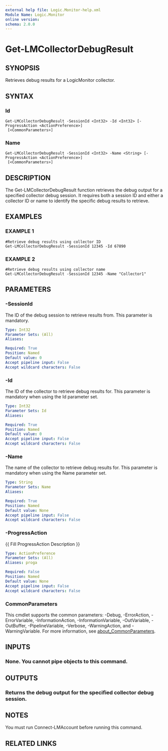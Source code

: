 ```yaml
---
external help file: Logic.Monitor-help.xml
Module Name: Logic.Monitor
online version:
schema: 2.0.0
---
```


# Get-LMCollectorDebugResult

## SYNOPSIS
Retrieves debug results for a LogicMonitor collector.

## SYNTAX

### Id
```
Get-LMCollectorDebugResult -SessionId <Int32> -Id <Int32> [-ProgressAction <ActionPreference>]
 [<CommonParameters>]
```

### Name
```
Get-LMCollectorDebugResult -SessionId <Int32> -Name <String> [-ProgressAction <ActionPreference>]
 [<CommonParameters>]
```

## DESCRIPTION
The Get-LMCollectorDebugResult function retrieves the debug output for a specified collector debug session.
It requires both a session ID and either a collector ID or name to identify the specific debug results to retrieve.

## EXAMPLES

### EXAMPLE 1
```
#Retrieve debug results using collector ID
Get-LMCollectorDebugResult -SessionId 12345 -Id 67890
```

### EXAMPLE 2
```
#Retrieve debug results using collector name
Get-LMCollectorDebugResult -SessionId 12345 -Name "Collector1"
```

## PARAMETERS

### -SessionId
The ID of the debug session to retrieve results from.
This parameter is mandatory.

```yaml
Type: Int32
Parameter Sets: (All)
Aliases:

Required: True
Position: Named
Default value: 0
Accept pipeline input: False
Accept wildcard characters: False
```

### -Id
The ID of the collector to retrieve debug results for.
This parameter is mandatory when using the Id parameter set.

```yaml
Type: Int32
Parameter Sets: Id
Aliases:

Required: True
Position: Named
Default value: 0
Accept pipeline input: False
Accept wildcard characters: False
```

### -Name
The name of the collector to retrieve debug results for.
This parameter is mandatory when using the Name parameter set.

```yaml
Type: String
Parameter Sets: Name
Aliases:

Required: True
Position: Named
Default value: None
Accept pipeline input: False
Accept wildcard characters: False
```

### -ProgressAction
{{ Fill ProgressAction Description }}

```yaml
Type: ActionPreference
Parameter Sets: (All)
Aliases: proga

Required: False
Position: Named
Default value: None
Accept pipeline input: False
Accept wildcard characters: False
```

### CommonParameters
This cmdlet supports the common parameters: -Debug, -ErrorAction, -ErrorVariable, -InformationAction, -InformationVariable, -OutVariable, -OutBuffer, -PipelineVariable, -Verbose, -WarningAction, and -WarningVariable. For more information, see [about_CommonParameters](http://go.microsoft.com/fwlink/?LinkID=113216).

## INPUTS

### None. You cannot pipe objects to this command.
## OUTPUTS

### Returns the debug output for the specified collector debug session.
## NOTES
You must run Connect-LMAccount before running this command.

## RELATED LINKS
